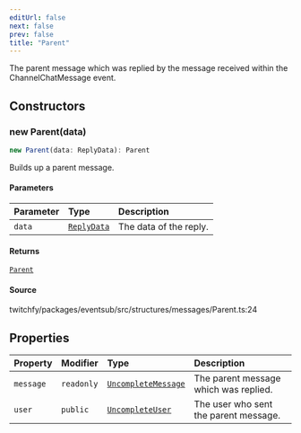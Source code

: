 ```yaml
---
editUrl: false
next: false
prev: false
title: "Parent"
---
```


The parent message which was replied by the message received within the ChannelChatMessage event.

## Constructors

### new Parent(data)

```ts
new Parent(data: ReplyData): Parent
```

Builds up a parent message.

#### Parameters

| Parameter | Type | Description |
| :------ | :------ | :------ |
| `data` | [`ReplyData`](/api/eventsub/interfaces/replydata/) | The data of the reply. |

#### Returns

[`Parent`](/api/eventsub/classes/parent/)

#### Source

twitchfy/packages/eventsub/src/structures/messages/Parent.ts:24

## Properties

| Property | Modifier | Type | Description |
| :------ | :------ | :------ | :------ |
| `message` | `readonly` | [`UncompleteMessage`](/api/eventsub/classes/uncompletemessage/) | The parent message which was replied. |
| `user` | `public` | [`UncompleteUser`](/api/eventsub/classes/uncompleteuser/) | The user who sent the parent message. |
